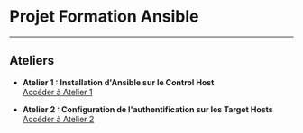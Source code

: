 # Projet Formation Ansible

---

## Ateliers

- **Atelier 1 : Installation d'Ansible sur le Control Host**  
  [Accéder à Atelier 1](atelier-1.md)

- **Atelier 2 : Configuration de l'authentification sur les Target Hosts**  
  [Accéder à Atelier 2](atelier-2.md)
